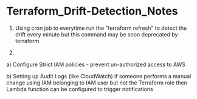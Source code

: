 # Terraform_Drift-Detection_Notes

1. Using cron job to everytime run the "terraform refresh" to detect the drift every minute but this command may be soon deprecated by terraform 

2. 

  a) Configure Strict IAM policies - prevent un-authorized access to AWS
  
  b) Setting up Audit Logs (like CloudWatch) if someone performs a manual change using IAM belonging to IAM user but not the Terraform role then Lambda function can be configured to trigger notifications
